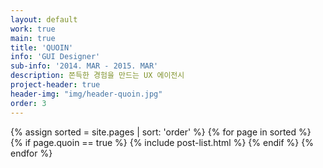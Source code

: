 ```yaml
---
layout: default
work: true
main: true
title: 'QUOIN'
info: 'GUI Designer'
sub-info: '2014. MAR - 2015. MAR'
description: 쫀득한 경험을 만드는 UX 에이전시
project-header: true
header-img: "img/header-quoin.jpg"
order: 3
---
```


<div class="catalogue">
{% assign sorted = site.pages | sort: 'order' %}
{% for page in sorted %}
{% if page.quoin == true %}
     {% include post-list.html %}
{% endif %}
{% endfor %}
</div>
